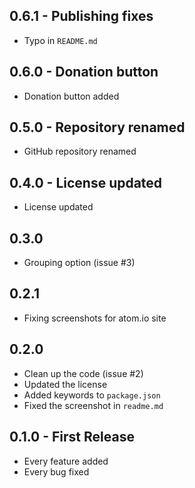 ## 0.6.1 - Publishing fixes
* Typo in `README.md`

## 0.6.0 - Donation button
* Donation button added

## 0.5.0 - Repository renamed
* GitHub repository renamed

## 0.4.0 - License updated
* License updated

## 0.3.0
* Grouping option (issue #3)

## 0.2.1
* Fixing screenshots for atom.io site

## 0.2.0
* Clean up the code (issue #2)
* Updated the license
* Added keywords to `package.json`
* Fixed the screenshot in `readme.md`

## 0.1.0 - First Release
* Every feature added
* Every bug fixed

